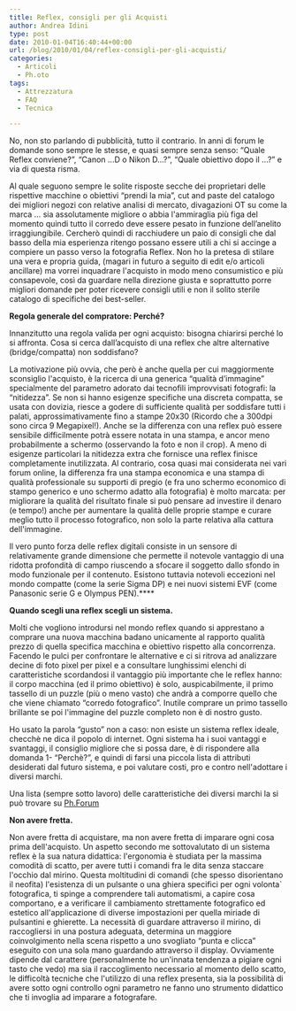 ```yaml
---
title: Reflex, consigli per gli Acquisti
author: Andrea Idini
type: post
date: 2010-01-04T16:40:44+00:00
url: /blog/2010/01/04/reflex-consigli-per-gli-acquisti/
categories:
  - Articoli
  - Ph.oto
tags:
  - Attrezzatura
  - FAQ
  - Tecnica

---
```

No, non sto parlando di pubblicità, tutto il contrario. In anni di forum le domande sono sempre le stesse, e quasi sempre senza senso: “Quale Reflex conviene?”, “Canon ...D o Nikon D…?”, “Quale obiettivo dopo il …?” e via di questa risma.

Al quale seguono sempre le solite risposte secche dei proprietari delle rispettive macchine o obiettivi “prendi la mia”, cut and paste del catalogo dei migliori negozi con relative analisi di mercato, divagazioni OT su come la marca … sia assolutamente migliore o abbia l'ammiraglia più figa del momento quindi tutto il corredo deve essere pesato in funzione dell’anelito irraggiungibile. Cercherò quindi di racchiudere un paio di consigli che dal basso della mia esperienza ritengo possano essere utili a chi si accinge a compiere un passo verso la fotografia Reflex. Non ho la pretesa di stilare una vera e propria guida, (magari in futuro a seguito di edit e/o articoli ancillare) ma vorrei inquadrare l'acquisto in modo meno consumistico e più consapevole, così da guardare nella direzione giusta e soprattutto porre migliori domande per poter ricevere consigli utili e non il solito sterile catalogo di specifiche dei best-seller.<!--more-->

**Regola generale del compratore: Perché?**

Innanzitutto una regola valida per ogni acquisto: bisogna chiarirsi perché lo si affronta. Cosa si cerca dall’acquisto di una reflex che altre alternative (bridge/compatta) non soddisfano?

La motivazione più ovvia, che però è anche quella per cui maggiormente sconsiglio l'acquisto, è la ricerca di una generica “qualità d’immagine” specialmente del parametro adorato dai tecnofili improvvisati fotografi: la “nitidezza”. Se non si hanno esigenze specifiche una discreta compatta, se usata con dovizia, riesce a godere di sufficiente qualità per soddisfare tutti i palati, approssimativamente fino a stampe 20x30 (Ricordo che a 300dpi sono circa 9 Megapixel!). Anche se la differenza con una reflex può essere sensibile difficilmente potrà essere notata in una stampa, e ancor meno probabilmente a schermo (osservando la foto e non il crop). A meno di esigenze particolari la nitidezza extra che fornisce una reflex finisce completamente inutilizzata. Al contrario, cosa quasi mai considerata nei vari forum online, la differenza fra una stampa economica e una stampa di qualità professionale su supporti di pregio (e fra uno schermo economico di stampo generico e uno schermo adatto alla fotografia) è molto marcata: per migliorare la qualità del risultato finale si può pensare ad investire il denaro (e tempo!) anche per aumentare la qualità delle proprie stampe e curare meglio tutto il processo fotografico, non solo la parte relativa alla cattura dell'immagine.

Il vero punto forza delle reflex digitali consiste in un sensore di relativamente grande dimensione che permette il notevole vantaggio di una ridotta profondità di campo riuscendo a sfocare il soggetto dallo sfondo in modo funzionale per il contenuto. Esistono tuttavia notevoli eccezioni nel mondo compatte (come la serie Sigma DP) e nei nuovi sistemi EVF (come Panasonic serie G e Olympus PEN).****

**Quando scegli una reflex scegli un sistema.**

Molti che vogliono introdursi nel mondo reflex quando si apprestano a comprare una nuova macchina badano unicamente al rapporto qualità prezzo di quella specifica macchina e obiettivo rispetto alla concorrenza. Facendo le pulci per confrontare le alternative e ci si ritrova ad analizzare decine di foto pixel per pixel e a consultare lunghissimi elenchi di caratteristiche scordandosi il vantaggio più importante che le reflex hanno: il corpo macchina (ed il primo obiettivo) è solo, auspicabilmente, il primo tassello di un puzzle (più o meno vasto) che andrà a comporre quello che che viene chiamato “corredo fotografico”. Inutile comprare un primo tassello brillante se poi l'immagine del puzzle completo non è di nostro gusto.

Ho usato la parola “gusto” non a caso: non esiste un sistema reflex ideale, checchè ne dica il popolo di internet. Ogni sistema ha i suoi vantaggi e svantaggi, il consiglio migliore che si possa dare, è di rispondere alla domanda 1- “Perchè?”, e quindi di farsi una piccola lista di attributi desiderati dal futuro sistema, e poi valutare costi, pro e contro nell'adottare i diversi marchi.

Una lista (sempre sotto lavoro) delle caratteristiche dei diversi marchi la si può trovare su [Ph.Forum][1]

**Non avere fretta.**

Non avere fretta di acquistare, ma non avere fretta di imparare ogni cosa prima dell'acquisto. Un aspetto secondo me sottovalutato di un sistema reflex è la sua natura didattica: l'ergonomia è studiata per la massima comodità di scatto, per avere tutti i comandi fra le dita senza staccare l'occhio dal mirino. Questa moltitudini di comandi (che spesso disorientano il neofita) l'esistenza di un pulsante o una ghiera specifici per ogni volonta\` fotografica, ti spinge a comprendere tali automatismi, a capire cosa comportano, e a verificare il cambiamento strettamente fotografico ed estetico all'applicazione di diverse impostazioni per quella miriade di pulsantini e ghierette. La necessità di guardare attraverso il mirino, di raccogliersi in una postura adeguata, determina un maggiore coinvolgimento nella scena rispetto a uno svogliato “punta e clicca” eseguito con una sola mano guardando attraverso il display. Ovviamente dipende dal carattere (personalmente ho un'innata tendenza a pigiare ogni tasto che vedo) ma sia il raccoglimento necessario al momento dello scatto, le difficoltà tecniche che l'utilizzo di una reflex presenta, sia la possibilità di avere sotto ogni controllo ogni parametro ne fanno uno strumento didattico che ti invoglia ad imparare a fotografare.

 [1]: http://www.phme.it/forum/showthread.php?tid=82